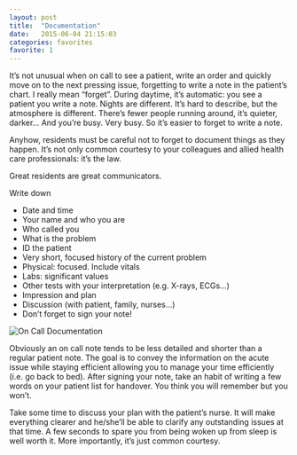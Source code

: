 ```yaml
---
layout: post
title:  "Documentation"
date:   2015-06-04 21:15:03
categories: favorites
favorite: 1
---
```


It’s not unusual when on call to see a patient, write an order and quickly move on to the next pressing issue, forgetting to write a note in the patient’s chart. I really mean “forget”. During daytime, it’s automatic: you see a patient you write a note. Nights are different. It’s hard to describe, but the atmosphere is different. There’s fewer people running around, it’s quieter, darker… And you’re busy. Very busy. So it’s easier to forget to write a note.

Anyhow, residents must be careful not to forget to document things as they happen. It’s not only common courtesy to your colleagues and allied health care professionals: it’s the law.

Great residents are great communicators. 

Write down 

- Date and time
- Your name and who you are
- Who called you
- What is the problem
- ID the patient
- Very short, focused history of the current problem
- Physical: focused. Include vitals
- Labs: significant values
- Other tests with your interpretation (e.g. X-rays, ECGs…)
- Impression and plan
- Discussion (with patient, family, nurses…)
- Don’t forget to sign your note!

![On Call Documentation](http://placehold.it/1000x600 "On Call Documentation")

Obviously an on call note tends to be less detailed and shorter than a regular patient note. The goal is to convey the information on the acute issue while staying efficient allowing you to manage your time efficiently (i.e. go back to bed). After signing your note, take an habit of writing a few words on your patient list for handover. You think you will remember but you won’t.

Take some time to discuss your plan with the patient’s nurse. It will make everything clearer and he/she’ll be able to clarify any outstanding issues at that time. A few seconds to spare you from being woken up from sleep is well worth it. More importantly, it’s just common courtesy.
